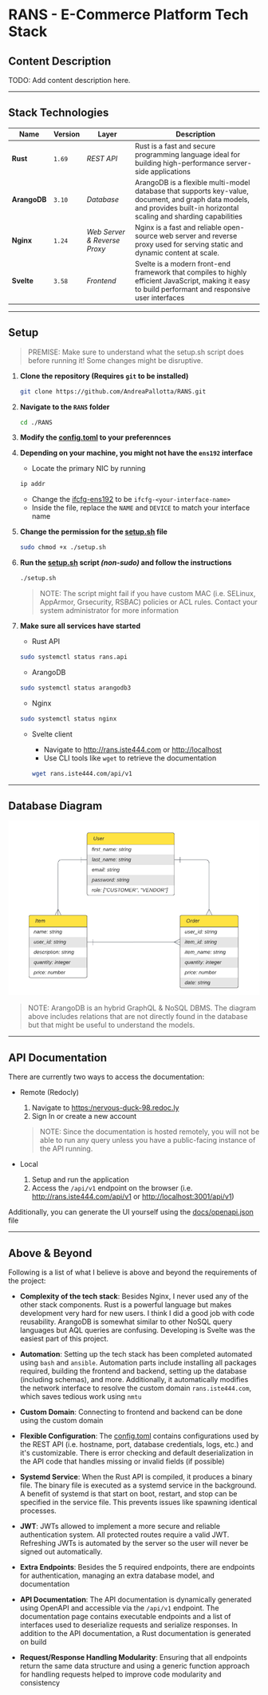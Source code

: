 # RANS - E-Commerce Platform Tech Stack

## Content Description

TODO: Add content description here.

---

## Stack Technologies

| Name         | Version | Layer                        | Description                                                                                                                                                              |
| ------------ | ------- | ---------------------------- | ------------------------------------------------------------------------------------------------------------------------------------------------------------------------ |
| **Rust**     | `1.69`  | _REST API_                   | Rust is a fast and secure programming language ideal for building high-performance server-side applications                                                              |
| **ArangoDB** | `3.10`  | _Database_                   | ArangoDB is a flexible multi-model database that supports key-value, document, and graph data models, and provides built-in horizontal scaling and sharding capabilities |
| **Nginx**    | `1.24`  | _Web Server & Reverse Proxy_ | Nginx is a fast and reliable open-source web server and reverse proxy used for serving static and dynamic content at scale.                                              |
| **Svelte**   | `3.58`  | _Frontend_                   | Svelte is a modern front-end framework that compiles to highly efficient JavaScript, making it easy to build performant and responsive user interfaces                   |

---

## Setup

> PREMISE: Make sure to understand what the setup.sh script does before running it! Some changes might be disruptive.

1. **Clone the repository (Requires `git` to be installed)**

   ```bash
   git clone https://github.com/AndreaPallotta/RANS.git
   ```

2. **Navigate to the `RANS` folder**

   ```bash
   cd ./RANS
   ```

3. **Modify the [config.toml](./config/config.toml) to your preferennces**

4. **Depending on your machine, you might not have the `ens192` interface**

   - Locate the primary NIC by running

   ```bash
   ip addr
   ```

   - Change the [ifcfg-ens192](./config/ifcfg-ens192) to be `ifcfg-<your-interface-name>`
   - Inside the file, replace the `NAME` and `DEVICE` to match your interface name

5. **Change the permission for the [setup.sh](./setup.sh) file**

   ```bash
   sudo chmod +x ./setup.sh
   ```

6. **Run the [setup.sh](./setup.sh) script _(non-sudo)_ and follow the instructions**

   ```bash
   ./setup.sh
   ```

   > NOTE: The script might fail if you have custom MAC (i.e. SELinux, AppArmor, Grsecurity, RSBAC) policies or ACL rules. Contact your system administrator for more information

7. **Make sure all services have started**

   - Rust API

   ```bash
   sudo systemctl status rans.api
   ```

   - ArangoDB

   ```bash
   sudo systemctl status arangodb3
   ```

   - Nginx

   ```bash
   sudo systemctl status nginx
   ```

   - Svelte client

     - Navigate to <http://rans.iste444.com> or <http://localhost>
     - Use CLI tools like `wget` to retrieve the documentation

     ```bash
     wget rans.iste444.com/api/v1
     ```

---

## Database Diagram

![ER Diagram](./docs/er_diagram.png)

> NOTE: ArangoDB is an hybrid GraphQL & NoSQL DBMS. The diagram above includes relations that are not directly found in the database but that might be useful to understand the models.

---

## API Documentation

There are currently two ways to access the documentation:

- Remote (Redocly)
  1. Navigate to <https:/nervous-duck-98.redoc.ly>
  2. Sign In or create a new account

  > NOTE: Since the documentation is hosted remotely, you will not be able to run any query unless you have a public-facing instance of the API running.

- Local
  1. Setup and run the application
  2. Access the `/api/v1` endpoint on the browser (i.e. <http://rans.iste444.com/api/v1> or <http://localhost:3001/api/v1>)

Additionally, you can generate the UI yourself using the [docs/openapi.json](./docs/openapi.json) file

---

## Above & Beyond

Following is a list of what I believe is above and beyond the requirements of the project:

- **Complexity of the tech stack**: Besides Nginx, I never used any of the other stack components. Rust is a powerful language but makes development very hard for new users. I think I did a good job with code reusability. ArangoDB is somewhat similar to other NoSQL query languages but AQL queries are confusing. Developing is Svelte was the easiest part of this project.

- **Automation**: Setting up the tech stack has been completed automated using `bash` and `ansible`. Automation parts include installing all packages required, building the frontend and backend, setting up the database (including schemas), and more. Additionally, it automatically modifies the network interface to resolve the custom domain `rans.iste444.com`, which saves tedious work using `nmtu`

- **Custom Domain**: Connecting to frontend and backend can be done using the custom domain

- **Flexible Configuration**: The [config.toml](./config/config.toml) contains configurations used by the REST API (i.e. hostname, port, database credentials, logs, etc.) and it's customizable. There is error checking and default deserialization in the API code that handles missing or invalid fields (if possible)

- **Systemd Service**: When the Rust API is compiled, it produces a binary file. The binary file is executed as a systemd service in the background. A benefit of systemd is that start on boot, restart, and stop can be specified in the service file. This prevents issues like spawning identical processes.

- **JWT**: JWTs allowed to implement a more secure and reliable authentication system. All protected routes require a valid JWT. Refreshing JWTs is automated by the server so the user will never be signed out automatically.

- **Extra Endpoints**: Besides the 5 required endpoints, there are endpoints for authentication, managing an extra database model, and documentation

- **API Documentation**: The API documentation is dynamically generated using OpenAPI and accessible via the `/api/v1` endpoint. The documentation page contains executable endpoints and a list of interfaces used to deserialize requests and serialize responses. In addition to the API documentation, a Rust documentation is generated on build

- **Request/Response Handling Modularity**: Ensuring that all endpoints return the same data structure and using a generic function approach for handling requests helped to improve code modularity and consistency
